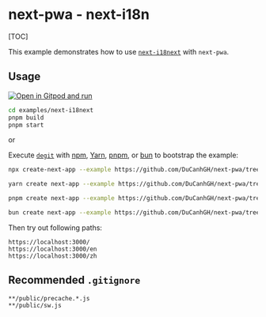# next-pwa - next-i18n

[TOC]

This example demonstrates how to use [`next-i18next`](https://github.com/i18next/next-i18next) with `next-pwa`.

## Usage

[![Open in Gitpod and run](https://img.shields.io/badge/Open%20In-Gitpod.io-%231966D2?style=for-the-badge&logo=gitpod)](https://gitpod.io/#https://github.com/DuCanhGH/next-pwa/)

```bash
cd examples/next-i18next
pnpm build
pnpm start
```

or

Execute [`degit`](https://github.com/Rich-Harris/degit) with [npm](https://docs.npmjs.com/cli/init), [Yarn](https://yarnpkg.com/lang/en/docs/cli/create/), [pnpm](https://pnpm.io), or [bun](https://bun.sh) to bootstrap the example:

```bash
npx create-next-app --example https://github.com/DuCanhGH/next-pwa/tree/master/examples/next-i18next next-i18next-app
```

```bash
yarn create next-app --example https://github.com/DuCanhGH/next-pwa/tree/master/examples/next-i18next next-i18next-app
```

```bash
pnpm create next-app --example https://github.com/DuCanhGH/next-pwa/tree/master/examples/next-i18next next-i18next-app
```

```bash
bun create next-app --example https://github.com/DuCanhGH/next-pwa/tree/master/examples/next-i18next next-i18next-app
```

Then try out following paths:

```
https://localhost:3000/
https://localhost:3000/en
https://localhost:3000/zh
```

## Recommended `.gitignore`

```gitignore
**/public/precache.*.js
**/public/sw.js
```
